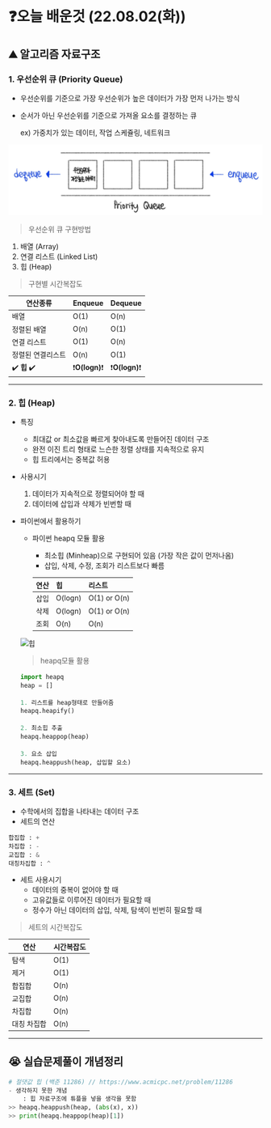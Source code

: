 # ❓오늘 배운것 (22.08.02(화)) 



## ⛰️ 알고리즘 자료구조



### 1.  우선순위 큐 (Priority Queue)

- 우선순위를 기준으로 가장 우선순위가 높은 데이터가 가장 먼저 나가는 방식

- 순서가 아닌 우선순위를 기준으로 가져올 요소를 결정하는 큐

  ex) 가중치가 있는 데이터, 작업 스케쥴링, 네트워크

![우선순위큐](TIL_220802.assets/우선순위큐.jpg)

> 우선순위 큐 구현방법

1. 배열 (Array)
2. 연결 리스트 (Linked List)
3. 힙 (Heap)

> 구현별 시간복잡도

| 연산종류          | Enqueue       | Dequeue       |
| ----------------- | ------------- | ------------- |
| 배열              | O(1)          | O(n)          |
| 정렬된 배열       | O(n)          | O(1)          |
| 연결 리스트       | O(1)          | O(n)          |
| 정렬된 연결리스트 | O(n)          | O(1)          |
| ✔️ __힙__ ✔️        | ❗__O(logn)__❗ | ❗__O(logn)__❗ |



---



### 2. 힙 (Heap)

- 특징
  - 최대값 or 최소값을 빠르게 찾아내도록 만들어진 데이터 구조
  - 완전 이진 트리 형태로 느슨한 정렬 상태를 지속적으로 유지
  - 힙 트리에서는 중복값 허용
- 사용시기
  1. 데이터가 지속적으로 정렬되어야 할 때
  2. 데이터에 삽입과 삭제가 빈번할 때

- 파이썬에서 활용하기

  - 파이썬 heapq 모듈 활용

    - 최소힙 (Minheap)으로 구현되어 있음 (가장 작은 값이 먼저나옴)
    - 삽입, 삭제, 수정, 조회가 리스트보다 빠름

    | 연산 | 힙      | 리스트       |
    | ---- | ------- | ------------ |
    | 삽입 | O(logn) | O(1) or O(n) |
    | 삭제 | O(logn) | O(1) or O(n) |
    | 조회 | O(n)    | O(n)         |

  ![힙](TIL_220802.assets/힙.jpg)

  > heapq모듈 활용

  ```python
  import heapq
  heap = []
  
  1. 리스트를 heap형태로 만들어줌
  heapq.heapify()
  
  2. 최소힙 추출
  heapq.heappop(heap)
  
  3. 요소 삽입
  heapq.heappush(heap, 삽입할 요소)
  ```

---



### 3. 세트 (Set)

- 수학에서의 집합을 나타내는 데이터 구조
- 세트의 연산

```python
합집합 : +
차집합 : -
교집합 : &
대칭차집합 : ^
```

- 세트 사용시기
  - 데이터의 중복이 없어야 할 때
  - 고유값들로 이루어진 데이터가 필요할 때
  - 정수가 아닌 데이터의 삽입, 삭제, 탐색이 빈번히 필요할 때

> 세트의 시간복잡도

| 연산        | 시간복잡도 |
| ----------- | ---------- |
| 탐색        | O(1)       |
| 제거        | O(1)       |
| 합집합      | O(n)       |
| 교집합      | O(n)       |
| 차집합      | O(n)       |
| 대칭 차집합 | O(n)       |



---



## 😭 실습문제풀이 개념정리

```python
# 절댓값 힙 (백준 11286) // https://www.acmicpc.net/problem/11286
- 생각하지 못한 개념
	: 힙 자료구조에 튜플을 넣을 생각을 못함
>> heapq.heappush(heap, (abs(x), x))
>> print(heapq.heappop(heap)[1])
```

